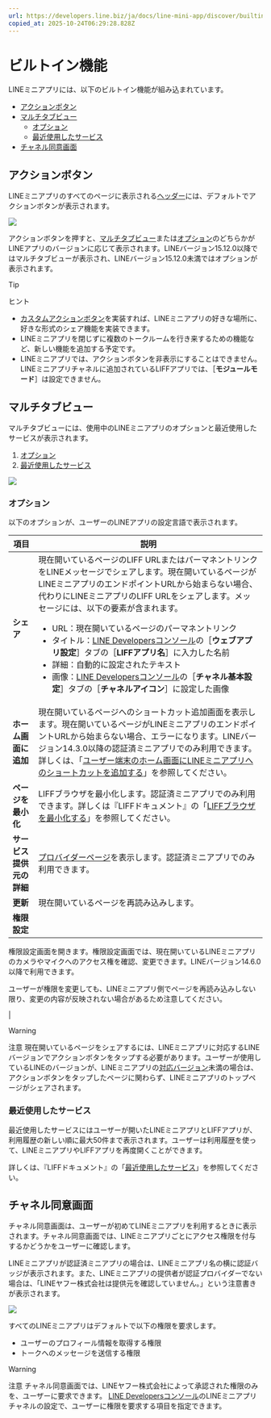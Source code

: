 ```yaml
---
url: https://developers.line.biz/ja/docs/line-mini-app/discover/builtin-features/
copied_at: 2025-10-24T06:29:28.828Z
---
```

# ビルトイン機能

LINEミニアプリには、以下のビルトイン機能が組み込まれています。

*   [アクションボタン](#action-button)
*   [マルチタブビュー](#multi-tab-view)
    *   [オプション](#multi-tab-view-option)
    *   [最近使用したサービス](#multi-tab-view-recent-service)
*   [チャネル同意画面](#consent-screen)

## アクションボタン

LINEミニアプリのすべてのページに表示される[ヘッダー](https://developers.line.biz/ja/docs/line-mini-app/discover/ui-components/#header)には、デフォルトでアクションボタンが表示されます。

![](https://developers.line.biz/media/line-mini-app/discover/mini-header-action-butoon-ja.png)

アクションボタンを押すと、[マルチタブビュー](#multi-tab-view)または[オプション](#multi-tab-view-option)のどちらかがLINEアプリのバージョンに応じて表示されます。LINEバージョン15.12.0以降ではマルチタブビューが表示され、LINEバージョン15.12.0未満ではオプションが表示されます。

> [!TIP]
> ヒント
> *   [カスタムアクションボタン](https://developers.line.biz/ja/docs/line-mini-app/discover/custom-features/#custom-action-button)を実装すれば、LINEミニアプリの好きな場所に、好きな形式のシェア機能を実装できます。
> *   LINEミニアプリを閉じずに複数のトークルームを行き来するための機能など、新しい機能を追加する予定です。
> *   LINEミニアプリでは、アクションボタンを非表示にすることはできません。LINEミニアプリチャネルに追加されているLIFFアプリでは、［**モジュールモード**］は設定できません。

## マルチタブビュー

マルチタブビューには、使用中のLINEミニアプリのオプションと最近使用したサービスが表示されます。

1.  [オプション](#multi-tab-view-option)
2.  [最近使用したサービス](#multi-tab-view-recent-service)

![](https://developers.line.biz/media/line-mini-app/discover/mini-multi-tab-view-ja.png)

### オプション

以下のオプションが、ユーザーのLINEアプリの設定言語で表示されます。

| 項目 | 説明 |
| --- | --- |
| **シェア** | 現在開いているページのLIFF URLまたはパーマネントリンクをLINEメッセージでシェアします。現在開いているページがLINEミニアプリのエンドポイントURLから始まらない場合、代わりにLINEミニアプリのLIFF URLをシェアします。メッセージには、以下の要素が含まれます。<ul><!--[--><li><!--[-->URL：現在開いているページのパーマネントリンク<!--]--></li><li><!--[-->タイトル：<a href="/console/" class=""><!--[--><!--[-->LINE Developersコンソール<!--]--><!--]--></a>の［<strong><!--[-->ウェブアプリ設定<!--]--></strong>］タブの［<strong><!--[-->LIFFアプリ名<!--]--></strong>］に入力した名前<!--]--></li><li><!--[-->詳細：自動的に設定されたテキスト<!--]--></li><li><!--[-->画像：<a href="/console/" class=""><!--[--><!--[-->LINE Developersコンソール<!--]--><!--]--></a>の［<strong><!--[-->チャネル基本設定<!--]--></strong>］タブの［<strong><!--[-->チャネルアイコン<!--]--></strong>］に設定した画像<!--]--></li><!--]--></ul> |
| **ホーム画面に追加** | 現在開いているページへのショートカット追加画面を表示します。現在開いているページがLINEミニアプリのエンドポイントURLから始まらない場合、エラーになります。LINEバージョン14.3.0以降の認証済ミニアプリでのみ利用できます。詳しくは、「[ユーザー端末のホーム画面にLINEミニアプリへのショートカットを追加する](https://developers.line.biz/ja/docs/line-mini-app/develop/add-to-home-screen/)」を参照してください。 |
| **ページを最小化** | LIFFブラウザを最小化します。認証済ミニアプリでのみ利用できます。詳しくは『LIFFドキュメント』の「[LIFFブラウザを最小化する](https://developers.line.biz/ja/docs/liff/minimizing-liff-browser/)」を参照してください。 |
| **サービス提供元の詳細** | [プロバイダーページ](https://developers.line.biz/ja/docs/partner-docs/provider-page/)を表示します。認証済ミニアプリでのみ利用できます。 |
| **更新** | 現在開いているページを再読み込みします。 |
| **権限設定** | 
権限設定画面を開きます。権限設定画面では、現在開いているLINEミニアプリのカメラやマイクへのアクセス権を確認、変更できます。LINEバージョン14.6.0以降で利用できます。

ユーザーが権限を変更しても、LINEミニアプリ側でページを再読み込みしない限り、変更の内容が反映されない場合があるため注意してください。

 |

> [!WARNING]
> 注意
> 現在開いているページをシェアするには、LINEミニアプリに対応するLINEバージョンでアクションボタンをタップする必要があります。ユーザーが使用しているLINEのバージョンが、LINEミニアプリの[対応バージョン](https://developers.line.biz/ja/docs/line-mini-app/discover/specifications/#supported-platforms-and-versions)未満の場合は、アクションボタンをタップしたページに関わらず、LINEミニアプリのトップページがシェアされます。

### 最近使用したサービス

最近使用したサービスにはユーザーが開いたLINEミニアプリとLIFFアプリが、利用履歴の新しい順に最大50件まで表示されます。ユーザーは利用履歴を使って、LINEミニアプリやLIFFアプリを再度開くことができます。

詳しくは、『LIFFドキュメント』の「[最近使用したサービス](https://developers.line.biz/ja/docs/liff/overview/#multi-tab-view-recent-service)」を参照してください。

## チャネル同意画面

チャネル同意画面は、ユーザーが初めてLINEミニアプリを利用するときに表示されます。チャネル同意画面では、LINEミニアプリごとにアクセス権限を付与するかどうかをユーザーに確認します。

LINEミニアプリが認証済ミニアプリの場合は、LINEミニアプリ名の横に認証バッジが表示されます。また、LINEミニアプリの提供者が認証プロバイダーでない場合は、「LINEヤフー株式会社は提供元を確認していません。」という注意書きが表示されます。

![](https://developers.line.biz/media/line-mini-app/mini-permission-request-ja.png)

すべてのLINEミニアプリはデフォルトで以下の権限を要求します。

*   ユーザーのプロフィール情報を取得する権限
*   トークへのメッセージを送信する権限

> [!WARNING]
> 注意
> チャネル同意画面では、LINEヤフー株式会社によって承認された権限のみを、ユーザーに要求できます。 [LINE Developersコンソール](https://developers.line.biz/console/)のLINEミニアプリチャネルの設定で、ユーザーに権限を要求する項目を指定できます。